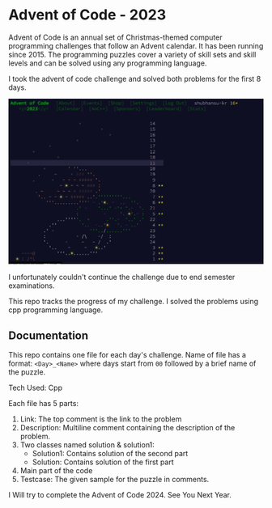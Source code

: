 # Advent of Code - 2023

Advent of Code is an annual set of Christmas-themed computer programming challenges that follow an Advent calendar. It has been running since 2015. The programming puzzles cover a variety of skill sets and skill levels and can be solved using any programming language.

I took the advent of code challenge and solved both problems for the first 8 days.

![Streak](image.png)

I unfortunately couldn't continue the challenge due to end semester examinations.

This repo tracks the progress of my challenge. I solved the problems using cpp programming language.

## Documentation

This repo contains one file for each day's challenge.
Name of file has a format: `<Day>_<Name>` where days start from `00` followed by a brief name of the puzzle.

Tech Used: Cpp

Each file has 5 parts: 
1. Link: The top comment is the link to the problem
2. Description: Multiline comment containing the description of the problem.
3. Two classes named solution & solution1: 
    - Solution1: Contains solution of the second part
    - Solution: Contains solution of the first part
4. Main part of the code
5. Testcase: The given sample for the puzzle in comments.

I Will try to complete the Advent of Code 2024. See You Next Year. 